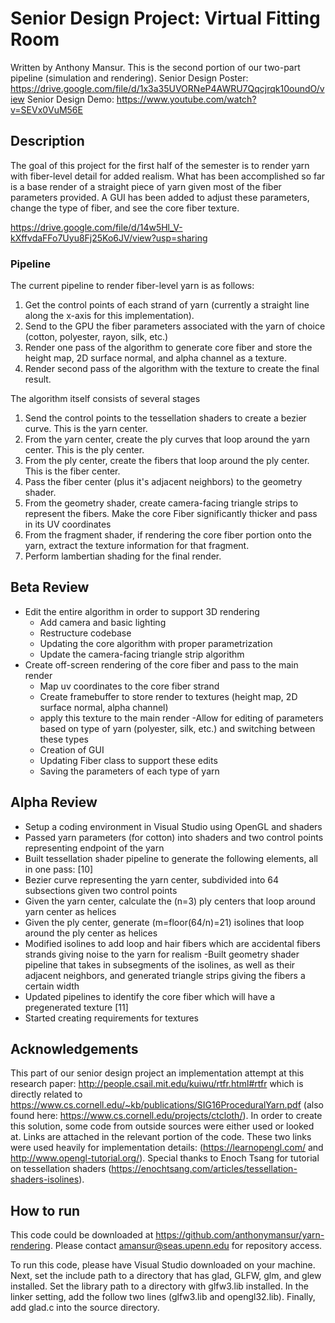 # Senior Design Project: Virtual Fitting Room
Written by Anthony Mansur.
This is the second portion of our two-part pipeline (simulation and rendering).
Senior Design Poster: https://drive.google.com/file/d/1x3a35UVORNeP4AWRU7Qqcjrqk10oundO/view
Senior Design Demo: https://www.youtube.com/watch?v=SEVx0VuM56E

## Description
The goal of this project for the first half of the semester is to render yarn with fiber-level detail for added realism. What has been accomplished so far is a base render of a straight piece of yarn given most of the fiber parameters provided. A GUI has been added to adjust these parameters, change the type of fiber, and see the core fiber texture. 

https://drive.google.com/file/d/14w5Hl_V-kXffvdaFFo7Uyu8Fj25Ko6JV/view?usp=sharing


### Pipeline
The current pipeline to render fiber-level yarn is as follows:
1. Get the control points of each strand of yarn (currently a straight line along the x-axis for this implementation).
2. Send to the GPU the fiber parameters associated with the yarn of choice (cotton, polyester, rayon, silk, etc.)
3. Render one pass of the algorithm to generate core fiber and store the height map, 2D surface normal, and alpha channel as a texture.
4. Render second pass of the algorithm with the texture to create the final result.

The algorithm itself consists of several stages
1. Send the control points to the tessellation shaders to create a bezier curve. This is the yarn center.
2. From the yarn center, create the ply curves that loop around the yarn center. This is the ply center.
3. From the ply center, create the fibers that loop around the ply center. This is the fiber center.
4. Pass the fiber center (plus it's adjacent neighbors) to the geometry shader.
5. From the geometry shader, create camera-facing triangle strips to represent the fibers. Make the core Fiber significantly thicker and pass in its UV coordinates
6. From the fragment shader, if rendering the core fiber portion onto the yarn, extract the texture information for that fragment. 
7. Perform lambertian shading for the final render.

## Beta Review
- Edit the entire algorithm in order to support 3D rendering
	- Add camera and basic lighting
	- Restructure codebase
	- Updating the core algorithm with proper parametrization
	- Update the camera-facing triangle strip algorithm 
- Create off-screen rendering of the core fiber and pass to the main render
	- Map uv coordinates to the core fiber strand
	- Create framebuffer to store render to textures (height map, 2D surface normal, alpha channel)
	- apply this texture to the main render
-Allow for editing of parameters based on type of yarn (polyester, silk, etc.) and switching between these types
	- Creation of GUI
	- Updating Fiber class to support these edits
	- Saving the parameters of each type of yarn

## Alpha Review
- Setup a coding environment in Visual Studio using OpenGL and shaders
- Passed yarn parameters (for cotton) into shaders and two control points representing endpoint of the yarn
- Built tessellation shader pipeline to generate the following elements, all in one pass: [10]
- Bezier curve representing the yarn center, subdivided into 64 subsections given two control points
- Given the yarn center, calculate the (n=3) ply centers that loop around yarn center as helices
- Given the ply center, generate (m=floor(64/n)=21) isolines that loop around the ply center as helices
- Modified isolines to add loop and hair fibers which are accidental fibers strands giving noise to the yarn for realism
-Built geometry shader pipeline that takes in subsegments of the isolines, as well as their adjacent neighbors, and generated triangle strips giving the fibers a certain width
- Updated pipelines to identify the core fiber which will have a pregenerated texture [11]
- Started creating requirements for textures


## Acknowledgements
This part of our senior design project an implementation attempt at this research paper: http://people.csail.mit.edu/kuiwu/rtfr.html#rtfr which is directly related to https://www.cs.cornell.edu/~kb/publications/SIG16ProceduralYarn.pdf (also found here: https://www.cs.cornell.edu/projects/ctcloth/). 
In order to create this solution, some code from outside sources were either used or looked at. Links are attached in the relevant portion of the code. These two links were used heavily for implementation details: (https://learnopengl.com/ and http://www.opengl-tutorial.org/). 
Special thanks to Enoch Tsang for tutorial on tessellation shaders (https://enochtsang.com/articles/tessellation-shaders-isolines). 

## How to run 
This code could be downloaded at https://github.com/anthonymansur/yarn-rendering. Please contact amansur@seas.upenn.edu for repository access.

To run this code, please have Visual Studio downloaded on your machine. Next, set the include path to a directory that has glad, GLFW, glm, and glew installed. Set the library path to a directory with glfw3.lib installed. In the linker setting, add the follow two lines (glfw3.lib and opengl32.lib). Finally, add glad.c into the source directory. 
